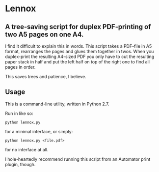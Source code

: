 Lennox
======

## A tree-saving script for duplex PDF-printing of two A5 pages on one A4.

I find it difficult to explain this in words. This script takes a PDF-file in A5 format, rearranges the pages and glues them together in twos. When you duplex-print the resulting A4-sized PDF you only have to cut the resulting paper stack in half and put the left half on top of the right one to find all pages in order.

This saves trees and patience, I believe.

## Usage

This is a command-line utility, written in Python 2.7.

Run in like so:

`python lennox.py`

for a minimal interface, or simply:

`python lennox.py <file.pdf>`

for no interface at all.

I hole-heartedly recommend running this script from an Automator print plugin, though.
